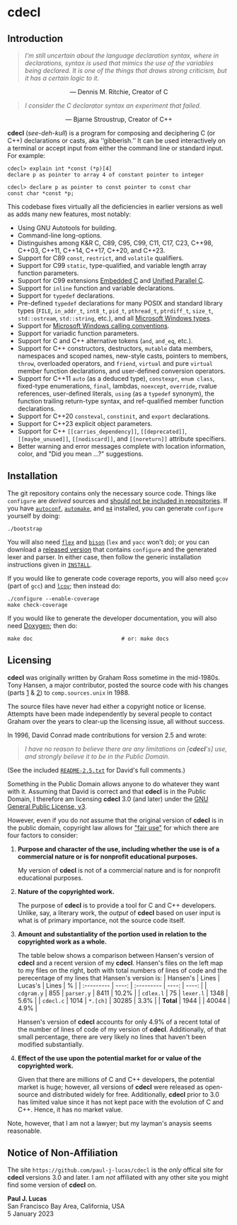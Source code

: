 # cdecl

## Introduction

> *I’m still uncertain about the language declaration syntax, where in
> declarations, syntax is used that mimics the use of the variables being
> declared.  It is one of the things that draws strong criticism, but it has a
> certain logic to it.*

<div style="text-align: center">
&mdash; Dennis M. Ritchie, Creator of C
</div>
<p></p>

> *I consider the C declarator syntax an experiment that failed.*

<div style="text-align: center">
&mdash; Bjarne Stroustrup, Creator of C++
</div>
<p></p>

**cdecl** (_see-deh-kull_)
is a program for composing and deciphering C (or C++)
declarations or casts, aka ‘‘gibberish.’’
It can be used interactively on a terminal or
accept input from either the command line or standard input.
For example:

```
cdecl> explain int *const (*p)[4]
declare p as pointer to array 4 of constant pointer to integer

cdecl> declare p as pointer to const pointer to const char
const char *const *p;
```

This codebase fixes virtually all the deficiencies in earlier versions
as well as adds many new features,
most notably:

* Using GNU Autotools for building.
* Command-line long-options.
* Distinguishes among
  K&R C,
  C89,
  C95,
  C99,
  C11,
  C17,
  C23,
  C++98,
  C++03,
  C++11,
  C++14,
  C++17,
  C++20,
  and
  C++23.
* Support for C89
  `const`,
  `restrict`,
  and
  `volatile`
  qualifiers.
* Support for C99
  `static`,
  type-qualified,
  and
  variable length array
  function parameters.
* Support for C99 extensions
  [Embedded C](http://www.open-std.org/JTC1/SC22/WG14/www/docs/n1021.pdf)
  and
  [Unified Parallel C](https://upc.lbl.gov/).
* Support for `inline` function and variable declarations.
* Support for `typedef` declarations.
* Pre-defined `typedef` declarations
  for many POSIX and standard library types
  (`FILE`,
   `in_addr_t`,
   `int8_t`,
   `pid_t`,
   `pthread_t`,
   `ptrdiff_t`,
   `size_t`,
   `std::ostream`,
   `std::string`,
   etc.),
  and all
  [Microsoft Windows types](https://docs.microsoft.com/en-us/windows/win32/winprog/windows-data-types).
* Support for [Microsoft Windows calling conventions](https://docs.microsoft.com/en-us/cpp/cpp/argument-passing-and-naming-conventions).
* Support for variadic function parameters.
* Support for C and C++ alternative tokens
  (`and`, `and_eq`, etc.).
* Support for C++
  constructors,
  destructors,
  `mutable` data members,
  namespaces and scoped names,
  new-style casts,
  pointers to members,
  `throw`,
  overloaded operators,
  and
  `friend`,
  `virtual` and pure `virtual`
  member function declarations,
  and
  user-defined conversion operators.
* Support for C++11
  `auto` (as a deduced type),
  `constexpr`,
  `enum class`,
  fixed-type enumerations,
  `final`,
  lambdas,
  `noexcept`,
  `override`,
  rvalue references,
  user-defined literals,
  `using` (as a `typedef` synonym),
  the function trailing return-type syntax,
  and
  ref-qualified member function declarations.
* Support for C++20
  `consteval`,
  `constinit`,
  and
  `export`
  declarations.
* Support for C++23 explicit object parameters.
* Support for C++
  `[[carries_dependency]]`,
  `[[deprecated]]`,
  `[[maybe_unused]]`,
  `[[nodiscard]]`,
  and
  `[[noreturn]]`
  attribute specifiers.
* Better warning and error messages
  complete with location information,
  color,
  and "Did you mean ...?" suggestions.

## Installation

The git repository contains only the necessary source code.
Things like `configure` are _derived_ sources and
[should not be included in repositories](http://stackoverflow.com/a/18732931).
If you have
[`autoconf`](https://www.gnu.org/software/autoconf/),
[`automake`](https://www.gnu.org/software/automake/),
and
[`m4`](https://www.gnu.org/software/m4/)
installed,
you can generate `configure` yourself by doing:

    ./bootstrap

You will also need
[`flex`](https://github.com/westes/flex)
and
[`bison`](https://www.gnu.org/software/bison/)
(`lex` and `yacc` won't do);
or you can download a
[released version](https://github.com/paul-j-lucas/cdecl/releases)
that contains `configure`
and the generated lexer and parser.
In either case,
then follow the generic installation instructions given in
[`INSTALL`](https://github.com/paul-j-lucas/cdecl/blob/master/INSTALL).

If you would like to generate code coverage reports,
you will also need
`gcov` (part of `gcc`)
and
[`lcov`](https://github.com/linux-test-project/lcov);
then instead do:

    ./configure --enable-coverage
    make check-coverage

If you would like to generate the developer documentation,
you will also need
[Doxygen](http://www.doxygen.org/);
then do:

    make doc                            # or: make docs

## Licensing

**cdecl** was originally written by Graham Ross
sometime in the mid-1980s.
Tony Hansen, a major contributor,
posted the source code with his changes
(parts [1](https://groups.google.com/g/comp.sources.unix/c/Y76scbXQQBk/m/MVrZZBG0nNwJ)
&
[2](https://groups.google.com/g/comp.sources.unix/c/yzWbI4agBE0/m/ddqzmuiEidwJ))
to `comp.sources.unix` in 1988.

The source files have never had either a copyright notice or license.
Attempts have been made independently by several people
to contact Graham over the years to clear-up the licensing issue,
all without success.

In 1996,
David Conrad made contributions for version 2.5 and wrote:

> *I have no reason to believe there are any limitations on [**cdecl**'s] use,
> and strongly believe it to be in the Public Domain.*

(See the included
[`README-2.5.txt`](https://github.com/paul-j-lucas/cdecl/blob/master/README-2.5.txt)
for David's full comments.)

Something in the Public Domain allows anyone to do whatever they want with it.
Assuming that David is correct
and that **cdecl** is in the Public Domain,
I therefore am licensing **cdecl** 3.0 (and later) under the
[GNU General Public License, v3](https://www.gnu.org/licenses/gpl-3.0.en.html).

However,
even if you do _not_ assume that the original version of **cdecl**
is in the public domain,
copyright law allows for
["fair use"](https://www.copyright.gov/fair-use/more-info.html)
for which there are four factors to consider:

1. **Purpose and character of the use,
   including whether the use is of a commercial nature
   or is for nonprofit educational purposes.**

   My version of **cdecl**
   is not of a commercial nature
   and is for nonprofit educational purposes.

2. **Nature of the copyrighted work.**

   The purpose of **cdecl**
   is to provide a tool
   for C and C++ developers.
   Unlike, say, a literary work,
   the _output_ of **cdecl**
   based on user input
   is what is of primary importance,
   not the source code itself.

3. **Amount and substantiality of the portion used
   in relation to the copyrighted work as a whole.**

   The table below
   shows a comparison
   between Hansen's version of **cdecl**
   and a recent version of my **cdecl**.
   Hansen's files on the left
   map to my files on the right,
   both with total numbers of lines of code
   and the perecentage of my lines
   that Hansen's version is:
   | Hansen's   | Lines | Lucas's    | Lines | %     |
   | :--------- | ----: | :--------- | ----: | ----: |
   | `cdgram.y` |  855  | `parser.y` |  8411 | 10.2% |
   | `cdlex.l`  |   75  | `lexer.l`  |  1348 |  5.6% |
   | `cdecl.c`  | 1014  | `*.[ch]`   | 30285 |  3.3% |
   | **Total**  | 1944  |            | 40044 |  4.9% |

   Hansen's version of **cdecl** accounts for only 4.9%
   of a recent total
   of the number of lines of code
   of my version of **cdecl**.
   Additionally,
   of that small percentage,
   there are very likely
   no lines that haven't been modified substantially.

4. **Effect of the use upon the potential market for
   or value of the copyrighted work.**

   Given that there are millions of C and C++ developers,
   the potential market is huge;
   however,
   all versions of **cdecl**
   were released as open-source
   and distributed widely
   for free.
   Additionally,
   **cdecl** prior to 3.0
   has limited value
   since it has not kept pace
   with the evolution
   of C and C++.
   Hence,
   it has no market value.

Note, however, that I am not a lawyer;
but my layman's anaysis
seems reasonable.

## Notice of Non-Affiliation

The site `https://github.com/paul-j-lucas/cdecl`
is the _only_ offical site for **cdecl**
versions 3.0 and later.
I am _not_ affiliated with any other site
you might find some version of **cdecl** on.

**Paul J. Lucas**  
San Francisco Bay Area, California, USA  
5 January 2023
